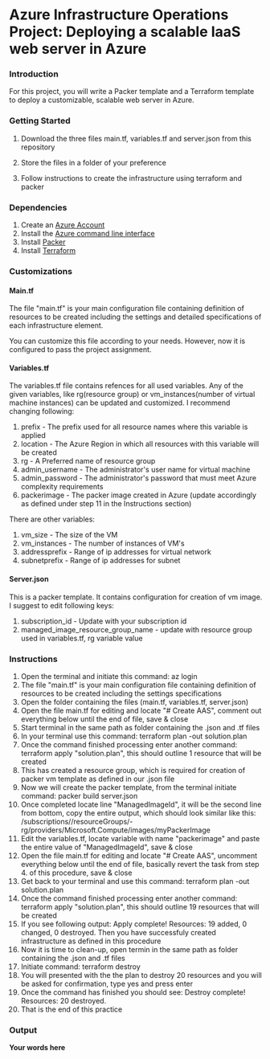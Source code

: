 # Azure Infrastructure Operations Project: Deploying a scalable IaaS web server in Azure

### Introduction
For this project, you will write a Packer template and a Terraform template to deploy a customizable, scalable web server in Azure.

### Getting Started
1. Download the three files main.tf, variables.tf and server.json from this repository

2. Store the files in a folder of your preference

3. Follow instructions to create the infrastructure using terraform and packer

### Dependencies
1. Create an [Azure Account](https://portal.azure.com) 
2. Install the [Azure command line interface](https://docs.microsoft.com/en-us/cli/azure/install-azure-cli?view=azure-cli-latest)
3. Install [Packer](https://www.packer.io/downloads)
4. Install [Terraform](https://www.terraform.io/downloads.html)

### Customizations
#### Main.tf
The file "main.tf" is your main configuration file containing definition of resources to be created including the settings and detailed specifications of each infrastructure element.

You can customize this file according to your needs. However, now it is configured to pass the project assignment.

#### Variables.tf
The variables.tf file contains refences for all used variables. Any of the given variables, like rg(resource group) or vm_instances(number of virtual machine instances) can be updated and customized. I recommend changing following:

1. prefix         - The prefix used for all resource names where this variable is  applied
2. location       - The Azure Region in which all resources with this variable will be created
3. rg             - A Preferred name of resource group
4. admin_username - The administrator's user name for virtual machine
5. admin_password - The administrator's password that must meet Azure complexity requirements
6. packerimage    - The packer image created in Azure (update accordingly as defined under step 11 in the Instructions section)

There are other variables:

1. vm_size        - The size of the VM
2. vm_instances   - The number of instances of VM's
3. addressprefix  - Range of ip addresses for virtual network
4. subnetprefix   - Range of ip addresses for subnet

#### Server.json
This is a packer template. It contains configuration for creation of vm image. I suggest to edit following keys:

1. subscription_id - Update with your subscription id
2. managed_image_resource_group_name - update with resource group used in variables.tf, rg variable value

### Instructions

1. Open the terminal and initiate this command: az login
2. The file "main.tf" is your main configuration file containing definition of resources to be created including the settings specifications
3. Open the folder containing the files (main.tf, variables.tf, server.json)
5. Open the file main.tf for editing and locate "# Create AAS", comment out everything below until the end of file, save & close
6. Start terminal in the same path as folder containing the .json and .tf files
7. In your terminal use this command: terraform plan -out solution.plan
8. Once the command finished processing enter another command: terraform apply "solution.plan", this should outline 1 resource that will be created
9. This has created a resource group, which is required for creation of packer vm template as defined in our .json file
10. Now we will create the packer template, from the terminal initiate command: packer build server.json
11. Once completed locate line "ManagedImageId", it will be the second line from bottom, copy the entire output, which should look similar like this: /subscriptions/<your subscription id>/resourceGroups/<your resource group name>-rg/providers/Microsoft.Compute/images/myPackerImage
12. Edit the variables.tf, locate variable with name "packerimage" and paste the entire value of "ManagedImageId", save & close
13. Open the file main.tf for editing and locate "# Create AAS", uncomment everything below until the end of file, basically revert the task from step 4. of this procedure, save & close
14. Get back to your terminal and use this command: terraform plan -out solution.plan
15. Once the command finished processing enter another command: terraform apply "solution.plan", this should outline 19 resources that will be created
16. If you see following output: Apply complete! Resources: 19 added, 0 changed, 0 destroyed. Then you have successfuly created infrastructure as defined in this procedure
17. Now it is time to clean-up, open termin in the same path as folder containing the .json and .tf files
18. Initiate command: terraform destroy
19. You will presented with the the plan to destroy 20 resources and you will be asked for confirmation, type yes and press enter
20. Once the command has finished you should see: Destroy complete! Resources: 20 destroyed.
21. That is the end of this practice


### Output
**Your words here**

